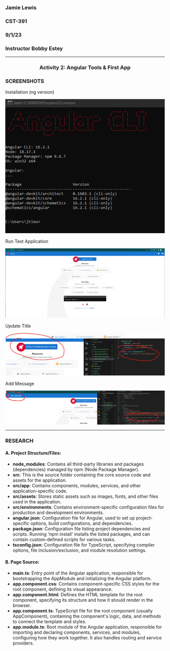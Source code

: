 ### Jamie Lewis
### CST-391
### 9/1/23
### Instructor Bobby Estey

---

<div style="text-align:center;"><h3>Activity 2: Angular Tools & First App</h3></div>

### SCREENSHOTS

Installation (ng version)

![ng version](activity%20screenshots/ng%20version.png)

Run Test Application

![testapp](activity%20screenshots/test%20app%20running.png)

Update Title

![Updated Title](activity%20screenshots/update%20app%20title.png)

Add Message

![Added Message](activity%20screenshots/added%20message.png)

---
### RESEARCH

#### A. Project Structure/Files:

- **node_modules**: Contains all third-party libraries and packages (dependencies) managed by npm (Node Package Manager).
- **src**: This is the source folder containing the core source code and assets for the application.
- **src/app**: Contains components, modules, services, and other application-specific code.
- **src/assets**: Stores static assets such as images, fonts, and other files used in the application.
- **src/environments**: Contains environment-specific configuration files for production and development environments.
- **angular.json**: Configuration file for Angular, used to set up project-specific options, build configurations, and dependencies.
- **package.json**: Configuration file listing project dependencies and scripts. Running 'npm install' installs the listed packages, and can contain custom-defined scripts for various tasks.
- **tsconfig.json**: Configuration file for TypeScript, specifying compiler options, file inclusion/exclusion, and module resolution settings.

#### B. Page Source:

- **main.ts**: Entry point of the Angular application, responsible for bootstrapping the AppModule and initializing the Angular platform.
- **app.component.css**: Contains component-specific CSS styles for the root component, defining its visual appearance.
- **app.component.html**: Defines the HTML template for the root component, specifying its structure and how it should render in the browser.
- **app.component.ts**: TypeScript file for the root component (usually AppComponent), containing the component's logic, data, and methods to connect the template and styles.
- **app.module.ts**: Root module of the Angular application, responsible for importing and declaring components, services, and modules, configuring how they work together. It also handles routing and service providers.
